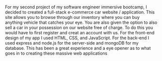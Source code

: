 For my second project of my software engineer immersive bootcamp, I decided to created a full-stack e-commerce car website / application. This site allows you to browse through our inventory where you can buy anything vehicle that catches your eye. You are also given the option to also sell a car in your possession on our website free of charge. To do this you would have to first register and creat an account with us.
For the front-end design of my app I used HTML, CSS, and JavaScript. For the back-end I used express and node.js for the server-side and mongoDB for my database.
This has been a great experience and a eye opener as to what goes in to creating these massive web applications
